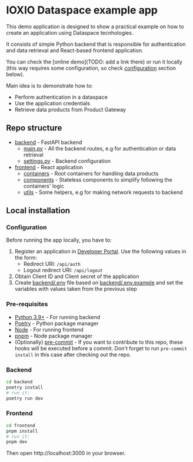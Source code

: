 # IOXIO Dataspace example app

This demo application is designed to show a practical example on how to create an
application using Dataspace tecnhologies.

It consists of simple Python backend that is responsible for authentication and data
retrieval and React-based frontend application.

You can check the [online demo](TODO: add a link there) or run it locally (this way
requires some configuration, so check [configuration](#configuration) section below).

Main idea is to demonstrate how to:

- Perform authentication in a dataspace
- Use the application credentials
- Retrieve data products from Product Gateway

## Repo structure

- [backend](./backend/) - FastAPI backend
  - [main.py](./backend/app/main.py) - All the backend routes, e.g for authentication or
    data retrieval
  - [settings.py](./backend/app/settings.py) - Backend configuration
- [frontend](./frontend) - React application
  - [containers](./frontend/src/containers) - Root containers for handling data products
  - [components](./frontend/src/components) - Stateless components to simplify following
    the containers' logic
  - [utils](./frontend/src/utils) - Some helpers, e.g for making network requests to
    backend

## Local installation

### Configuration

Before running the app locally, you have to:

1. Register an application in
   [Developer Portal](https://developer.sandbox.ioxio-dataspace.com/). Use the following
   values in the form:
   - Redirect URI: `/api/auth`
   - Logout redirect URI: `/api/logout`
2. Obtain Client ID and Client secret of the application
3. Create [backend/.env](backend/.env) file based on
   [backend/.env.example](backend/.env.example) and set the variables with values taken
   from the previous step

### Pre-requisites

- [Python 3.9+](https://www.python.org/) - For running backend
- [Poetry](https://python-poetry.org/) - Python package manager
- [Node](https://nodejs.org/en/) - For running frontend
- [pnpm](https://pnpm.io/) - Node package manager
- (Optionally) [pre-commit](https://pre-commit.com/) - If you want to contribute to this
  repo, these hooks will be executed before a commit. Don't forget to run
  `pre-commit install` in this case after checking out the repo.

### Backend

```bash
cd backend
poetry install
# run it:
poetry run dev
```

### Frontend

```bash
cd frontend
pnpm install
# run it:
pnpm dev
```

Then open http://localhost:3000 in your browser.
